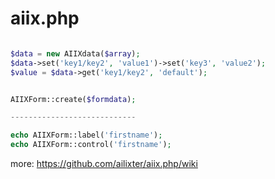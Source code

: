 # aiix.php #

```php

$data = new AIIXdata($array);
$data->set('key1/key2', 'value1')->set('key3', 'value2');
$value = $data->get('key1/key2', 'default');

```

```php

AIIXForm::create($formdata);

----------------------------

echo AIIXForm::label('firstname');
echo AIIXForm::control('firstname');

```

more: https://github.com/ailixter/aiix.php/wiki
